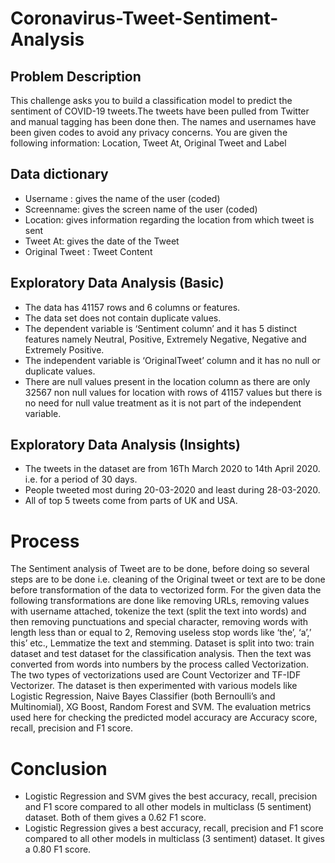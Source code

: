 # Coronavirus-Tweet-Sentiment-Analysis

## Problem Description

This challenge asks you to build a classification model to predict the sentiment of COVID-19 tweets.The tweets have been pulled from Twitter and manual tagging has been done then.
The names and usernames have been given codes to avoid any privacy concerns.
You are given the following information: Location, Tweet At, Original Tweet and Label

## Data dictionary
* Username : gives the name of the user (coded)
* Screenname: gives the screen name of the user (coded)
* Location: gives information regarding the location from which tweet is sent
* Tweet At: gives the date of the Tweet
* Original Tweet : Tweet Content

## Exploratory Data Analysis (Basic)
* The data has 41157 rows and 6 columns or features.
* The data set does not contain duplicate values.
* The dependent variable is ‘Sentiment column’ and it has 5 distinct features namely Neutral, Positive, Extremely Negative, Negative and Extremely Positive.
* The independent variable is ‘OriginalTweet’ column and it has no null or duplicate values.
* There are null values present in the location column as there are only 32567 non null values for location with rows of 41157 values but there is no need for
null value treatment as it is not part of the independent variable.

## Exploratory Data Analysis (Insights)
* The tweets in the dataset are from 16Th March 2020 to 14th April 2020. i.e. for a period of 30 days.
* People tweeted most during 20-03-2020 and least during 28-03-2020.
* All of top 5 tweets come from parts of UK and USA.

# Process
The Sentiment analysis of Tweet are to be done, before doing so several steps are to be done i.e. cleaning of the Original tweet or text are to be done before transformation of the data to vectorized form. For the given data the following transformations are done like removing URLs, removing values with username attached, tokenize the text (split the text into words) and then removing punctuations and special character, removing words with length less than or equal to 2, Removing useless stop words like ‘the’, ‘a’,’ this’ etc., Lemmatize the text and stemming.  Dataset is split into two: train dataset and test dataset for the classification analysis. Then the text was converted from words into numbers by the process called Vectorization. The two types of vectorizations used are Count Vectorizer and TF-IDF Vectorizer. The dataset is then experimented with various models like Logistic Regression, Naive Bayes Classifier (both Bernoulli’s and Multinomial), XG Boost, Random Forest and SVM. The evaluation metrics used here for checking the predicted model accuracy are Accuracy score, recall, precision and F1 score. 

# Conclusion

* Logistic Regression and SVM gives the best accuracy, recall, precision and F1 score compared to all other models in multiclass (5 sentiment) dataset. Both of them gives a 0.62 F1 score. 
* Logistic Regression gives a best accuracy, recall, precision and F1 score compared to all other models in multiclass (3 sentiment) dataset. It gives a 0.80 F1 score.

